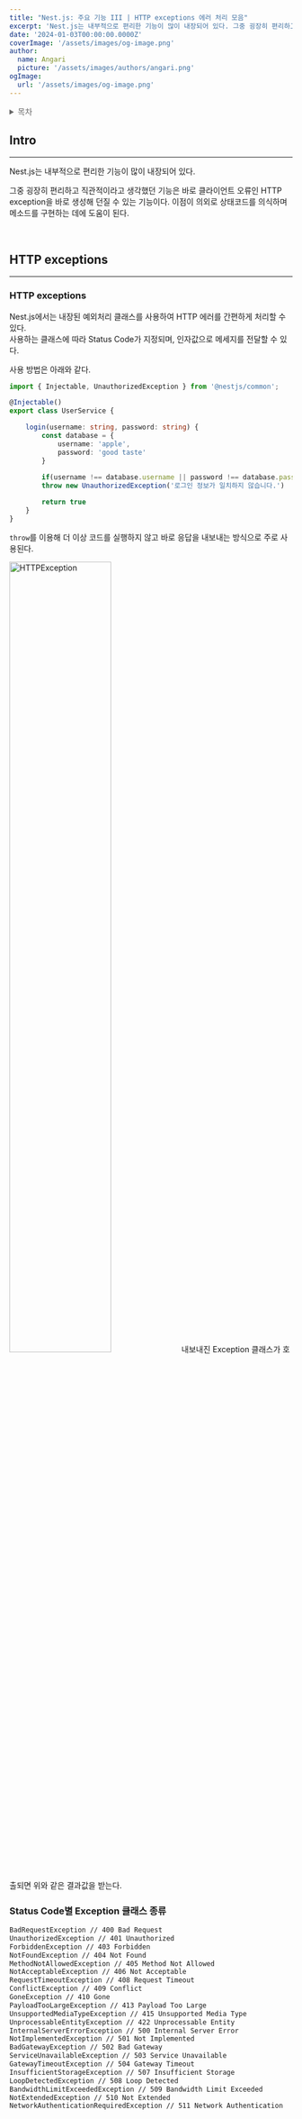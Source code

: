 ```yaml
---
title: "Nest.js: 주요 기능 III | HTTP exceptions 에러 처리 모음"
excerpt: 'Nest.js는 내부적으로 편리한 기능이 많이 내장되어 있다. 그중 굉장히 편리하고 직관적이라고 생각했던 기능은 바로 클라이언트 오류인 HTTP exception을 바로 생성해 던질 수 있는 기능이다. 이점이 의외로 상태코드를 의식하며 메소드를 구현하는 데에 도움이 된다.'
date: '2024-01-03T00:00:00.0000Z'
coverImage: '/assets/images/og-image.png'
author:
  name: Angari
  picture: '/assets/images/authors/angari.png'
ogImage:
  url: '/assets/images/og-image.png'
---
```


<details style="color: dimgrey;">
  <summary style="font-weight: 500;">목차</summary>
  <div>

##### **1. HTTP exceptions**
    
- HTTP exceptions
- Status Code별 Exception 클래스 종류

  </div>
</details>

## **Intro**
---

Nest.js는 내부적으로 편리한 기능이 많이 내장되어 있다.

그중 굉장히 편리하고 직관적이라고 생각했던 기능은 바로 클라이언트 오류인 HTTP exception을 바로 생성해 던질 수 있는 기능이다. 이점이 의외로 상태코드를 의식하며 메소드를 구현하는 데에 도움이 된다.

<br/>

## **HTTP exceptions**
---

### HTTP exceptions

Nest.js에서는 내장된 예외처리 클래스를 사용하여 HTTP 에러를 간편하게 처리할 수 있다.  
사용하는 클래스에 따라 Status Code가 지정되며, 인자값으로 메세지를 전달할 수 있다.

사용 방법은 아래와 같다.

```ts
import { Injectable, UnauthorizedException } from '@nestjs/common';

@Injectable()
export class UserService {

	login(username: string, password: string) {
		const database = {
			username: 'apple',
			password: 'good taste'
		}
		
		if(username !== database.username || password !== database.password)
		throw new UnauthorizedException('로그인 정보가 일치하지 않습니다.')

		return true
	}
}
```

`throw`를 이용해 더 이상 코드를 실행하지 않고 바로 응답을 내보내는 방식으로 주로 사용된다.

<img src="/assets/images/blog/4/1.png" alt="HTTPException" style="width: 60%; min-width: 280px; height: auto;">
내보내진 Exception 클래스가 호출되면 위와 같은 결과값을 받는다.

<br/>

### Status Code별 Exception 클래스 종류

```zsh
BadRequestException // 400 Bad Request
UnauthorizedException // 401 Unauthorized
ForbiddenException // 403 Forbidden
NotFoundException // 404 Not Found
MethodNotAllowedException // 405 Method Not Allowed
NotAcceptableException // 406 Not Acceptable
RequestTimeoutException // 408 Request Timeout
ConflictException // 409 Conflict
GoneException // 410 Gone
PayloadTooLargeException // 413 Payload Too Large
UnsupportedMediaTypeException // 415 Unsupported Media Type
UnprocessableEntityException // 422 Unprocessable Entity
InternalServerErrorException // 500 Internal Server Error
NotImplementedException // 501 Not Implemented
BadGatewayException // 502 Bad Gateway
ServiceUnavailableException // 503 Service Unavailable
GatewayTimeoutException // 504 Gateway Timeout
InsufficientStorageException // 507 Insufficient Storage
LoopDetectedException // 508 Loop Detected
BandwidthLimitExceededException // 509 Bandwidth Limit Exceeded
NotExtendedException // 510 Not Extended
NetworkAuthenticationRequiredException // 511 Network Authentication
```